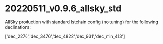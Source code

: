 # 20220511_v0.9.6_allsky_std

AllSky production with standard lstchain config (no tuning) for the following declinations:

['dec_2276','dec_3476','dec_4822','dec_931','dec_min_413']

